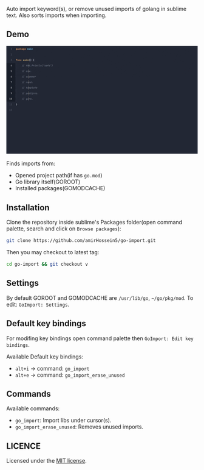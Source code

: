 Auto import keyword(s), or remove unused imports of golang in sublime text. Also sorts imports when importing.

## Demo

<div align="center">
  <img src="demo.gif" width="800"/>
</div>

Finds imports from:
- Opened project path(if has `go.mod`)
- Go library itself(GOROOT)
- Installed packages(GOMODCACHE)

## Installation

Clone the repository inside sublime's Packages folder(open command palette, search and click on `Browse packages`):

```sh
git clone https://github.com/amirHossein5/go-import.git
```

Then you may checkout to latest tag:

```sh
cd go-import && git checkout v
```

## Settings

By default GOROOT and GOMODCACHE are `/usr/lib/go`, `~/go/pkg/mod`.
To edit: `GoImport: Settings`.

## Default key bindings

For modifing key bindings open command palette then `GoImport: Edit key bindings`.

Available Default key bindings:

- `alt+i` -> command: `go_import`
- `alt+e` -> command: `go_import_erase_unused`

## Commands

Available commands:

- `go_import`: Import libs under cursor(s).
- `go_import_erase_unused`: Removes unused imports.

## LICENCE

Licensed under the [MIT license](https://opensource.org/licenses/MIT).
